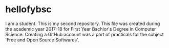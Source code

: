 # hellofybsc
I am a student.
This is my second repository.
This file was created during the academic year 2017-18 for First Year Bachlor's Degree in Computer Science.
Creating a GitHub account was a part of practicals for the subject 'Free and Open Source Softwares'.

